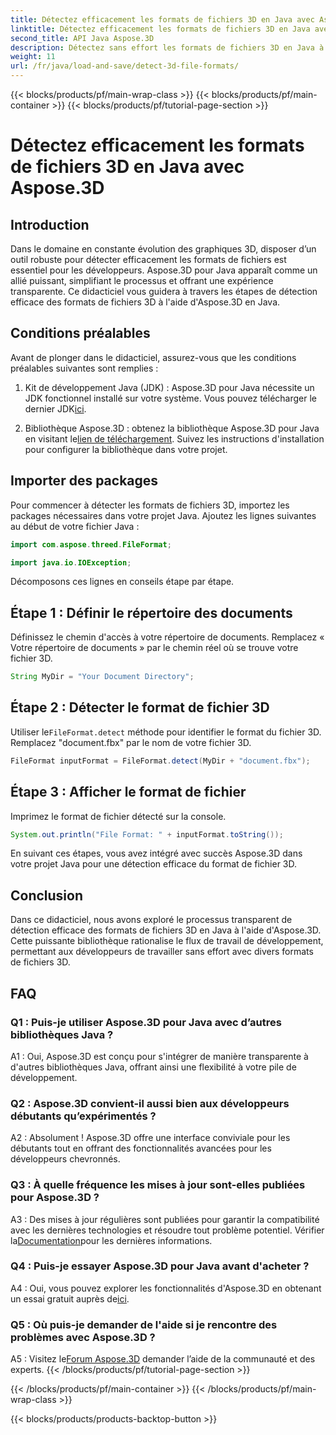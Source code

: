 ```yaml
---
title: Détectez efficacement les formats de fichiers 3D en Java avec Aspose.3D
linktitle: Détectez efficacement les formats de fichiers 3D en Java avec Aspose.3D
second_title: API Java Aspose.3D
description: Détectez sans effort les formats de fichiers 3D en Java à l'aide d'Aspose.3D. Rationalisez votre processus de développement avec cette puissante bibliothèque.
weight: 11
url: /fr/java/load-and-save/detect-3d-file-formats/
---
```


{{< blocks/products/pf/main-wrap-class >}}
{{< blocks/products/pf/main-container >}}
{{< blocks/products/pf/tutorial-page-section >}}

# Détectez efficacement les formats de fichiers 3D en Java avec Aspose.3D

## Introduction

Dans le domaine en constante évolution des graphiques 3D, disposer d’un outil robuste pour détecter efficacement les formats de fichiers est essentiel pour les développeurs. Aspose.3D pour Java apparaît comme un allié puissant, simplifiant le processus et offrant une expérience transparente. Ce didacticiel vous guidera à travers les étapes de détection efficace des formats de fichiers 3D à l'aide d'Aspose.3D en Java.

## Conditions préalables

Avant de plonger dans le didacticiel, assurez-vous que les conditions préalables suivantes sont remplies :

1. Kit de développement Java (JDK) : Aspose.3D pour Java nécessite un JDK fonctionnel installé sur votre système. Vous pouvez télécharger le dernier JDK[ici](https://www.oracle.com/java/technologies/javase-downloads.html).

2.  Bibliothèque Aspose.3D : obtenez la bibliothèque Aspose.3D pour Java en visitant le[lien de téléchargement](https://releases.aspose.com/3d/java/). Suivez les instructions d'installation pour configurer la bibliothèque dans votre projet.

## Importer des packages

Pour commencer à détecter les formats de fichiers 3D, importez les packages nécessaires dans votre projet Java. Ajoutez les lignes suivantes au début de votre fichier Java :

```java
import com.aspose.threed.FileFormat;

import java.io.IOException;
```

Décomposons ces lignes en conseils étape par étape.

## Étape 1 : Définir le répertoire des documents

Définissez le chemin d'accès à votre répertoire de documents. Remplacez « Votre répertoire de documents » par le chemin réel où se trouve votre fichier 3D.

```java
String MyDir = "Your Document Directory";
```

## Étape 2 : Détecter le format de fichier 3D

 Utiliser le`FileFormat.detect` méthode pour identifier le format du fichier 3D. Remplacez "document.fbx" par le nom de votre fichier 3D.

```java
FileFormat inputFormat = FileFormat.detect(MyDir + "document.fbx");
```

## Étape 3 : Afficher le format de fichier

Imprimez le format de fichier détecté sur la console.

```java
System.out.println("File Format: " + inputFormat.toString());
```

En suivant ces étapes, vous avez intégré avec succès Aspose.3D dans votre projet Java pour une détection efficace du format de fichier 3D.

## Conclusion

Dans ce didacticiel, nous avons exploré le processus transparent de détection efficace des formats de fichiers 3D en Java à l'aide d'Aspose.3D. Cette puissante bibliothèque rationalise le flux de travail de développement, permettant aux développeurs de travailler sans effort avec divers formats de fichiers 3D.

## FAQ

### Q1 : Puis-je utiliser Aspose.3D pour Java avec d’autres bibliothèques Java ?

A1 : Oui, Aspose.3D est conçu pour s'intégrer de manière transparente à d'autres bibliothèques Java, offrant ainsi une flexibilité à votre pile de développement.

### Q2 : Aspose.3D convient-il aussi bien aux développeurs débutants qu’expérimentés ?

A2 : Absolument ! Aspose.3D offre une interface conviviale pour les débutants tout en offrant des fonctionnalités avancées pour les développeurs chevronnés.

### Q3 : À quelle fréquence les mises à jour sont-elles publiées pour Aspose.3D ?

 A3 : Des mises à jour régulières sont publiées pour garantir la compatibilité avec les dernières technologies et résoudre tout problème potentiel. Vérifier la[Documentation](https://reference.aspose.com/3d/java/)pour les dernières informations.

### Q4 : Puis-je essayer Aspose.3D pour Java avant d'acheter ?

 A4 : Oui, vous pouvez explorer les fonctionnalités d'Aspose.3D en obtenant un essai gratuit auprès de[ici](https://releases.aspose.com/).

### Q5 : Où puis-je demander de l'aide si je rencontre des problèmes avec Aspose.3D ?

 A5 : Visitez le[Forum Aspose.3D](https://forum.aspose.com/c/3d/18) demander l’aide de la communauté et des experts.
{{< /blocks/products/pf/tutorial-page-section >}}

{{< /blocks/products/pf/main-container >}}
{{< /blocks/products/pf/main-wrap-class >}}

{{< blocks/products/products-backtop-button >}}

